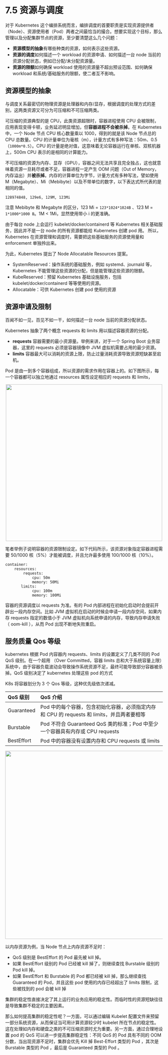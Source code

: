 # 7.5 资源与调度

对于 Kubernetes 这个编排系统而言，编排调度的首要职责是实现资源提供者（Node）、资源使用者（Pod）两者之间最恰当的撮合。想要实现这个目标，那么管理以及分配集群节点的资源，至少要清楚这么几个问题：

- **资源模型的抽象**有哪些种类的资源，如何表示这些资源。
- **资源的调度**如何描述一个 workload 的资源申请、如何描述一台 node 当前的资源分配状态，例如已分配/未分配资源量。
- **资源的限额**如何确保 workload 使用的资源量不超出预设范围、如何确保 workload 和系统/基础服务的限额，使二者互不影响。

## 资源模型的抽象

与调度关系最密切的物理资源是处理器和内存/显存，根据调度的处理方式的差别，这两类资源又可分为可压缩和不可压缩两类。

可压缩的资源典型的是 CPU，此类资源超限时，容器进程使用 CPU 会被限制，应用表现变得卡顿，业务延迟明显增加，但**容器进程不会被杀掉**。在 Kubernetes 中，一个 Node 节点 CPU 核心数量乘以 1000，得到的就是该 Node 节点总的 CPU 总数量。CPU 的计量单位为毫核（m），计量方式有多种写法：50m、0.5（`1000m*0.5`）。CPU 的计量是绝对值，这意味着无论容器运行在单核、双核机器上，500m CPU 表示的是相同的计算能力。

不可压缩的资源为内存、显存（GPU），容器之间无法共享且完全独占，这也就意味着资源一旦耗尽或者不足，容器进程一定产生 OOM 问题（Out of Memory，内存溢出）并**被杀掉**。内存的计算单位为字节，计量方式有多种写法，譬如使用 M（Megabyte）、Mi（Mebibyte）以及不带单位的数字，以下表达式所代表的是相同的值。

```plain
128974848, 129e6, 129M, 123Mi
```
注意 Mebibyte 和 Megabyte 的区分，123 Mi = `123*1024*1024B` 、123 M = `1*1000*1000 B`。1M < 1Mi，显然使用带小 i 的更准确。


由于每台 node 上会运行 kubelet/docker/containerd 等 Kubernetes 相关基础服务，因此并不是一台 node 的所有资源都能给 Kubernetes 创建 pod 用。 所以，Kubernetes 在资源管理和调度时，需要把这些基础服务的资源使用量和 enforcement 单独拎出来。

为此，Kubernetes 提出了 Node Allocatable Resources 提案。

- SystemReserved：操作系统的基础服务，例如 systemd、journald 等，Kubernetes 不能管理这些资源的分配，但是能管理这些资源的限额。
- KubeReserved：预留 Kubernetes 基础设施服务，包括 kubelet/docker/containerd 等等使用的资源。
- Allocatable：可供 Kubernetes 创建 pod 使用的资源

## 资源申请及限制

百闻不如一见，百见不如一干，如何描述一台 node 当前的资源分配状态。

Kubernetes 抽象了两个概念 requests 和 limits 用以描述容器资源的分配。

- **requests** 容器需要的最小资源量。举例来讲，对于一个 Spring Boot 业务容器，这里的 requests 必须是容器镜像中 JVM 虚拟机需要占用的最少资源。
- **limits** 容器最大可以消耗的资源上限，防止过量消耗资源导致资源短缺甚至宕机。

Pod 是由一到多个容器组成，所以资源的需求作用在容器上的。如下图所示，每一个容器都可以独立地通过 resources 属性设定相应的 requests 和 limits，

<div  align="center">
	<img src="../assets/requests-limits.png" width = "500"  align=center />
</div>

笔者举例子说明容器的资源限制设定。如下代码所示，该资源对象指定容器进程需要 50/1000 核（5%）才能被调度，并且允许最多使用 100/1000 核（10%）。

```plain
container:
	resources:  
	    requests:
	        cpu: 50m
	        memory: 50Mi
	   limits:    
	        cpu: 100m
	        memory: 100Mi
```

容器的资源调度以 requests 为准。有的 Pod 内部进程在初始化启动时会提前开辟出一段内存空间。比如 JVM 虚拟机在启动的时候会申请一段内存空间，如果内存 requests 指定的数值小于 JVM 虚拟机向系统申请的内存，导致内存申请失败（ oom-kill ），从而 Pod 出现不断地失败重启。

## 服务质量 Qos 等级

kubernetes 根据 Pod 内容器内 requests、limits 的设置定义了几类不同的 Pod QoS 级别。在一个超用 （Over Committed，容器 limits 总和大于系统容量上限）系统中，由于容器负载波动会导致操作系统资源不足，最终可能导致部分容器被杀掉。QoS 级别决定了 kubernetes 处理这些 pod 的方式

K8s 将容器划分为 3 个 Qos 等级，这种优先级依次递减。

| QoS 级别| QoS 介绍 |
|:--|:--|
|Guaranteed| Pod 中的每个容器，包含初始化容器，必须指定内存和 CPU 的 requests 和 limits，并且两者要相等 |
|Burstable| Pod 不符合 Guaranteed QoS 类的标准；Pod 中至少一个容器具有内存或 CPU requests |
|BestEffort | Pod 中的容器没有设置内存和 CPU requests 或 limits |

<div  align="center">
	<img src="../assets/qos.webp" width = "600"  align=center />
</div>

以内存资源为例，当 Node 节点上内存资源不足时：

- QoS 级别是 BestEffort 的 Pod 最先被 kill 掉。
- 如果 BestEffort 级别的 Pod 已经被 kill 掉了，则继续查找 Burstable 级别的 Pod kill 掉。
- 如果 BestEffort 和 Burstable 的 Pod 都已经被 kill 掉，那么继续查找 Guaranteed 的 Pod，并且这些 pod 使用的内存已经超出了 limits 限制，这些被找到的 pod 会被 kill 掉

集群的稳定性直接决定了其上运行的业务应用的稳定性。而临时性的资源短缺往往是导致集群不稳定的主要因素。

那么如何提高集群的稳定性呢？一方面，可以通过编辑 Kubelet 配置文件来预留一部分系统资源，从而保证当可用计算资源较少时 kubelet 所在节点的稳定性。 这在处理如内存和硬盘之类的不可压缩资源时尤为重要。另一方面，通过合理地设置 pod 的 QoS 可以进一步提高集群稳定性：不同 QoS 的 Pod 具有不同的 OOM 分数，当出现资源不足时，集群会优先 Kill 掉 Best-Effort 类型的 Pod ，其次是 Burstable 类型的 Pod ，最后是 Guaranteed 类型的 Pod 。